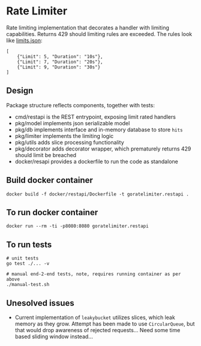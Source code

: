 Rate Limiter
============

Rate limiting implementation that decorates a handler with limiting capabilities. Returns 429 should limiting rules are exceeded. The rules look like [limits.json](limits.json):
```
[
    {"Limit": 5, "Duration": "10s"},
    {"Limit": 7, "Duration": "20s"},
    {"Limit": 9, "Duration": "30s"}
]
```

Design
------
Package structure reflects components, together with tests:
* cmd/restapi is the REST entrypoint, exposing limit rated handlers
* pkg/model implements json serializable model
* pkg/db implements interface and in-memory database to store `hits`
* pkg/limiter implements the limiting logic
* pkg/utils adds slice processing functionality
* pkg/decorator adds decorator wrapper, which prematurely returns 429 should limit be breached
* docker/resapi provides a dockerfile to run the code as standalone

Build docker container
----------------------
```
docker build -f docker/restapi/Dockerfile -t goratelimiter.restapi .
```

To run docker container
-----------------------
```
docker run --rm -ti -p8080:8080 goratelimiter.restapi
```

To run tests
------------
```
# unit tests
go test ./... -v

# manual end-2-end tests, note, requires running container as per above
./manual-test.sh
```

Unesolved issues
----------------
* Current implementation of `leakybucket` utilizes slices, which leak memory as they grow. Attempt has been made to use `CircularQueue`, but that would drop awareness of rejected requests... Need some time based sliding window instead...